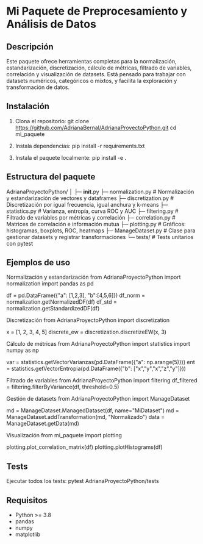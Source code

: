 Mi Paquete de Preprocesamiento y Análisis de Datos
=================================================

Descripción
-----------
Este paquete ofrece herramientas completas para la normalización, estandarización,
discretización, cálculo de métricas, filtrado de variables, correlación y visualización
de datasets. Está pensado para trabajar con datasets numéricos, categóricos o mixtos,
y facilita la exploración y transformación de datos.

Instalación
-----------
1. Clona el repositorio:
   git clone https://github.com/AdrianaBernal/AdrianaProyectoPython.git
   cd mi_paquete

2. Instala dependencias:
   pip install -r requirements.txt

3. Instala el paquete localmente:
   pip install -e .

Estructura del paquete
---------------------
AdrianaProyectoPython/
│
├─ __init__.py
├─ normalization.py      # Normalización y estandarización de vectores y dataframes
├─ discretization.py     # Discretización por igual frecuencia, igual anchura y k-means
├─ statistics.py         # Varianza, entropía, curva ROC y AUC
├─ filtering.py          # Filtrado de variables por métricas y correlación
├─ correlation.py        # Matrices de correlación e información mutua
├─ plotting.py           # Gráficos: histogramas, boxplots, ROC, heatmaps
├─ ManageDataset.py      # Clase para gestionar datasets y registrar transformaciones
└─ tests/                # Tests unitarios con pytest


Ejemplos de uso
---------------
Normalización y estandarización
from AdrianaProyectoPython import normalization
import pandas as pd

df = pd.DataFrame({"a": [1,2,3], "b":[4,5,6]})
df_norm = normalization.getNormalizedDF(df)
df_std = normalization.getStandardizedDF(df)

Discretización
from AdrianaProyectoPython import discretization

x = [1, 2, 3, 4, 5]
discrete_ew = discretization.discretizeEW(x, 3)

Cálculo de métricas
from AdrianaProyectoPython import statistics
import numpy as np

var = statistics.getVectorVarianzas(pd.DataFrame({"a": np.arange(5)}))
ent = statistics.getVectorEntropia(pd.DataFrame({"b": ["x","y","x","z","y"]}))

Filtrado de variables
from AdrianaProyectoPython import filtering
df_filtered = filtering.filterByVariance(df, threshold=0.5)

Gestión de datasets
from AdrianaProyectoPython import ManageDataset

md = ManageDataset.ManagedDataset(df, name="MiDataset")
md = ManageDataset.addTransformation(md, "Normalizado")
data = ManageDataset.getData(md)

Visualización
from mi_paquete import plotting

plotting.plot_correlation_matrix(df)
plotting.plotHistograms(df)

Tests
-----
Ejecutar todos los tests:
pytest AdrianaProyectoPython/tests

Requisitos
----------
- Python >= 3.8
- pandas
- numpy
- matplotlib
